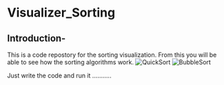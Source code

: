 # Visualizer_Sorting

## Introduction-
This is a code repostory for the sorting visualization.
From this you will be able to see how the sorting algorithms work.
![QuickSort](https://github.com/Mayankkumar1903/Visualizer_Sorting/assets/115803475/5ab5816d-1bd9-4f73-bbaf-b04954c8642d)
![BubbleSort](https://github.com/Mayankkumar1903/Visualizer_Sorting/assets/115803475/83a09770-9d55-4633-9d62-b6a8981f8eb6)

Just write the code and run it ...........
